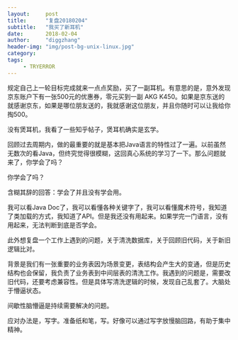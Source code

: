 ```yaml
---
layout:     post
title:      "复盘20180204"
subtitle:   "我买了新耳机"
date:       2018-02-04
author:     "diggzhang"
header-img: "img/post-bg-unix-linux.jpg"
category:
tags:
     - TRYERROR
---
```


规定自己上一轮目标完成就来一点点奖励，买了一副耳机。有意思的是，意外发现京东账户下有一张500元的优惠券，零元买到一副 AKG K450。如果是京东送的就感谢京东，如果是哪位朋友送的，我就感谢这位朋友，并且你随时可以让我给你掏500。

没有煲耳机，我看了一些知乎帖子，煲耳机确实是玄学。

回顾过去周期内，做的最重要的就是基本把Java语言的特性过了一遍。以前虽然无数次的看Java，但终究觉得很模糊，这回真心系统的学习了一下。那么问题就来了，你学会了吗？

你学会了吗？

含糊其辞的回答：学会了并且没有学会用。

我可以看Java Doc了，我可以看懂各种关键字了，我可以看懂魔术符号，我知道了类加载的方式，我知道了API。但是我还没有用起来。如果学完一门语言，没有用起来，无法判断到底是否学会。

此外想复盘一个工作上遇到的问题，关于清洗数据库，关于回顾旧代码，关于新旧逻辑比对。

背景是我们有一张重要的业务表因为场景变更，表结构会产生大的变通，但是历史结构也会保留，我负责了业务表到中间层表的清洗工作。我遇到的问题是，需要改旧代码，还要考虑兼容性。但是具体写清洗逻辑的时候，发现自己乱套了。大脑处于懵逼状态。

间歇性脑懵逼是持续需要解决的问题。

应对办法是，写字。准备纸和笔，写。好像可以通过写字放慢脑回路，有助于集中精神。